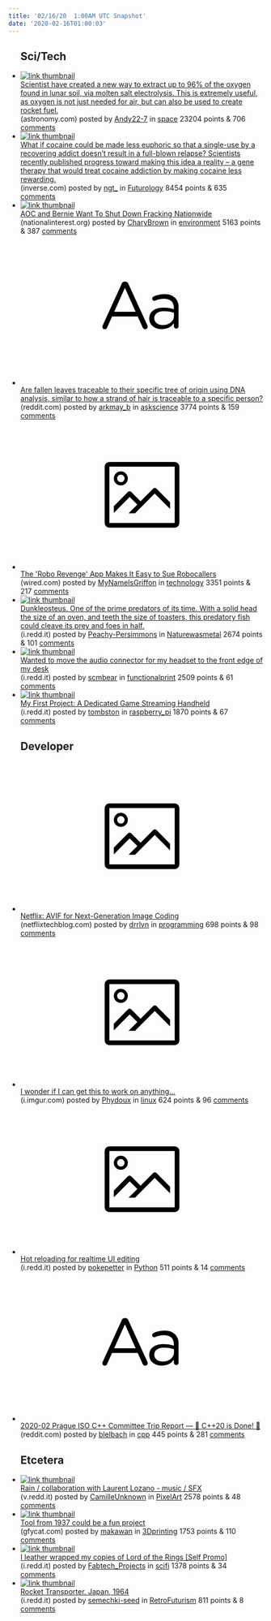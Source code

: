 ```yaml
---
title: '02/16/20  1:00AM UTC Snapshot'
date: '2020-02-16T01:00:03'
---
```

<ul>
<h2>Sci/Tech</h2>

<li><a href='https://astronomy.com/news/2020/01/how-to-make-air-from-moondust'><img src='https://b.thumbs.redditmedia.com/bpfFgEhLErO4mMZ0xcAa87mD02wTx5A1N_VxMqnLyys.jpg' alt='link thumbnail'></a><div><div class='linkTitle'><a href='https://astronomy.com/news/2020/01/how-to-make-air-from-moondust'>Scientist have created a new way to extract up to 96% of the oxygen found in lunar soil, via molten salt electrolysis. This is extremely useful, as oxygen is not just needed for air, but can also be used to create rocket fuel.</a></div>(astronomy.com) posted by <a href='https://www.reddit.com/user/Andy22-7'>Andy22-7</a> in <a href='https://www.reddit.com/r/space'>space</a> 23204 points & 706 <a href='https://www.reddit.com/r/space/comments/f48wq0/scientist_have_created_a_new_way_to_extract_up_to/'>comments</a></div></li>

<li><a href='https://www.inverse.com/science/potential-gene-therapy-to-combat-cocaine-addiction'><img src='https://b.thumbs.redditmedia.com/SMPmq27rY1HGRRk5rBKvZpkAz_WQMk0jOlNSpFilROk.jpg' alt='link thumbnail'></a><div><div class='linkTitle'><a href='https://www.inverse.com/science/potential-gene-therapy-to-combat-cocaine-addiction'>What if cocaine could be made less euphoric so that a single-use by a recovering addict doesn’t result in a full-blown relapse? Scientists recently published progress toward making this idea a reality – a gene therapy that would treat cocaine addiction by making cocaine less rewarding.</a></div>(inverse.com) posted by <a href='https://www.reddit.com/user/ngt_'>ngt_</a> in <a href='https://www.reddit.com/r/Futurology'>Futurology</a> 8454 points & 635 <a href='https://www.reddit.com/r/Futurology/comments/f4cvlv/what_if_cocaine_could_be_made_less_euphoric_so/'>comments</a></div></li>

<li><a href='https://nationalinterest.org/blog/buzz/aoc-and-bernie-want-shut-down-fracking-nationwide-123426'><img src='https://b.thumbs.redditmedia.com/avgbkCBiU-IXKC8s-zA5Tn9MTEYK9yTEyrP4D3USVHg.jpg' alt='link thumbnail'></a><div><div class='linkTitle'><a href='https://nationalinterest.org/blog/buzz/aoc-and-bernie-want-shut-down-fracking-nationwide-123426'>AOC and Bernie Want To Shut Down Fracking Nationwide</a></div>(nationalinterest.org) posted by <a href='https://www.reddit.com/user/CharyBrown'>CharyBrown</a> in <a href='https://www.reddit.com/r/environment'>environment</a> 5163 points & 387 <a href='https://www.reddit.com/r/environment/comments/f4895u/aoc_and_bernie_want_to_shut_down_fracking/'>comments</a></div></li>

<li><a href='https://www.reddit.com/r/askscience/comments/f4agut/are_fallen_leaves_traceable_to_their_specific/'><svg version='1.1' viewBox='-34 -12 104 64' preserveAspectRatio='xMidYMid slice' xmlns='http://www.w3.org/2000/svg' xmlns:xlink='http://www.w3.org/1999/xlink'>
    <title>text link thumbnail</title>
    <path d='M12.19,8.84a1.45,1.45,0,0,0-1.4-1h-.12a1.46,1.46,0,0,0-1.42,1L1.14,26.56a1.29,1.29,0,0,0-.14.59,1,1,0,0,0,1,1,1.12,1.12,0,0,0,1.08-.77l2.08-4.65h11l2.08,4.59a1.24,1.24,0,0,0,1.12.83,1.08,1.08,0,0,0,1.08-1.08,1.64,1.64,0,0,0-.14-.57ZM6.08,20.71l4.59-10.22,4.6,10.22Z'>
    </path>
    <path d='M32.24,14.78A6.35,6.35,0,0,0,27.6,13.2a11.36,11.36,0,0,0-4.7,1,1,1,0,0,0-.58.89,1,1,0,0,0,.94.92,1.23,1.23,0,0,0,.39-.08,8.87,8.87,0,0,1,3.72-.81c2.7,0,4.28,1.33,4.28,3.92v.5a15.29,15.29,0,0,0-4.42-.61c-3.64,0-6.14,1.61-6.14,4.64v.05c0,2.95,2.7,4.48,5.37,4.48a6.29,6.29,0,0,0,5.19-2.48V26.9a1,1,0,0,0,1,1,1,1,0,0,0,1-1.06V19A5.71,5.71,0,0,0,32.24,14.78Zm-.56,7.7c0,2.28-2.17,3.89-4.81,3.89-1.94,0-3.61-1.06-3.61-2.86v-.06c0-1.8,1.5-3,4.2-3a15.2,15.2,0,0,1,4.22.61Z'>
    </path>
    </svg></a><div><div class='linkTitle'><a href='https://www.reddit.com/r/askscience/comments/f4agut/are_fallen_leaves_traceable_to_their_specific/'>Are fallen leaves traceable to their specific tree of origin using DNA analysis, similar to how a strand of hair is traceable to a specific person?</a></div>(reddit.com) posted by <a href='https://www.reddit.com/user/arkmay_b'>arkmay_b</a> in <a href='https://www.reddit.com/r/askscience'>askscience</a> 3774 points & 159 <a href='https://www.reddit.com/r/askscience/comments/f4agut/are_fallen_leaves_traceable_to_their_specific/'>comments</a></div></li>

<li><a href='https://www.wired.com/story/robo-revenge-apple-malware-security-news/'><svg version='1.1' viewBox='-34 -14 104 64' preserveAspectRatio='xMidYMid meet' xmlns='http://www.w3.org/2000/svg' xmlns:xlink='http://www.w3.org/1999/xlink'>
    <title>link thumbnail</title>
    <path d='M32,4H4A2,2,0,0,0,2,6V30a2,2,0,0,0,2,2H32a2,2,0,0,0,2-2V6A2,2,0,0,0,32,4ZM4,30V6H32V30Z'></path>
    <path d='M8.92,14a3,3,0,1,0-3-3A3,3,0,0,0,8.92,14Zm0-4.6A1.6,1.6,0,1,1,7.33,11,1.6,1.6,0,0,1,8.92,9.41Z'></path>
    <path d='M22.78,15.37l-5.4,5.4-4-4a1,1,0,0,0-1.41,0L5.92,22.9v2.83l6.79-6.79L16,22.18l-3.75,3.75H15l8.45-8.45L30,24V21.18l-5.81-5.81A1,1,0,0,0,22.78,15.37Z'></path>
    </svg></a><div><div class='linkTitle'><a href='https://www.wired.com/story/robo-revenge-apple-malware-security-news/'>The 'Robo Revenge' App Makes It Easy to Sue Robocallers</a></div>(wired.com) posted by <a href='https://www.reddit.com/user/MyNameIsGriffon'>MyNameIsGriffon</a> in <a href='https://www.reddit.com/r/technology'>technology</a> 3351 points & 217 <a href='https://www.reddit.com/r/technology/comments/f4akmi/the_robo_revenge_app_makes_it_easy_to_sue/'>comments</a></div></li>

<li><a href='https://i.redd.it/bdbuqbgp93h41.jpg'><img src='https://b.thumbs.redditmedia.com/L7ZxbV02pWu5r2mv6_mTnrj0Zjjqb2rDnRf41xuZUZw.jpg' alt='link thumbnail'></a><div><div class='linkTitle'><a href='https://i.redd.it/bdbuqbgp93h41.jpg'>Dunkleosteus. One of the prime predators of its time. With a solid head the size of an oven, and teeth the size of toasters, this predatory fish could cleave its prey and foes in half.</a></div>(i.redd.it) posted by <a href='https://www.reddit.com/user/Peachy-Persimmons'>Peachy-Persimmons</a> in <a href='https://www.reddit.com/r/Naturewasmetal'>Naturewasmetal</a> 2674 points & 101 <a href='https://www.reddit.com/r/Naturewasmetal/comments/f49ca7/dunkleosteus_one_of_the_prime_predators_of_its/'>comments</a></div></li>

<li><a href='https://i.redd.it/qgr3i5c7s0h41.jpg'><img src='https://b.thumbs.redditmedia.com/0mMi2sfdH1GTJFt_D_e4m9zEWAP-fZnEHA9YbQKDyAw.jpg' alt='link thumbnail'></a><div><div class='linkTitle'><a href='https://i.redd.it/qgr3i5c7s0h41.jpg'>Wanted to move the audio connector for my headset to the front edge of my desk</a></div>(i.redd.it) posted by <a href='https://www.reddit.com/user/scmbear'>scmbear</a> in <a href='https://www.reddit.com/r/functionalprint'>functionalprint</a> 2509 points & 61 <a href='https://www.reddit.com/r/functionalprint/comments/f44tui/wanted_to_move_the_audio_connector_for_my_headset/'>comments</a></div></li>

<li><a href='https://i.redd.it/m6ztb7kx94h41.jpg'><img src='https://b.thumbs.redditmedia.com/oM7MQ0DfIBQekmukTiE3E776jrZbYLw5kELKlxEembM.jpg' alt='link thumbnail'></a><div><div class='linkTitle'><a href='https://i.redd.it/m6ztb7kx94h41.jpg'>My First Project: A Dedicated Game Streaming Handheld</a></div>(i.redd.it) posted by <a href='https://www.reddit.com/user/tombston'>tombston</a> in <a href='https://www.reddit.com/r/raspberry_pi'>raspberry_pi</a> 1870 points & 67 <a href='https://www.reddit.com/r/raspberry_pi/comments/f4bya5/my_first_project_a_dedicated_game_streaming/'>comments</a></div></li>

<h2>Developer</h2>

<li><a href='https://netflixtechblog.com/avif-for-next-generation-image-coding-b1d75675fe4'><svg version='1.1' viewBox='-34 -14 104 64' preserveAspectRatio='xMidYMid meet' xmlns='http://www.w3.org/2000/svg' xmlns:xlink='http://www.w3.org/1999/xlink'>
    <title>link thumbnail</title>
    <path d='M32,4H4A2,2,0,0,0,2,6V30a2,2,0,0,0,2,2H32a2,2,0,0,0,2-2V6A2,2,0,0,0,32,4ZM4,30V6H32V30Z'></path>
    <path d='M8.92,14a3,3,0,1,0-3-3A3,3,0,0,0,8.92,14Zm0-4.6A1.6,1.6,0,1,1,7.33,11,1.6,1.6,0,0,1,8.92,9.41Z'></path>
    <path d='M22.78,15.37l-5.4,5.4-4-4a1,1,0,0,0-1.41,0L5.92,22.9v2.83l6.79-6.79L16,22.18l-3.75,3.75H15l8.45-8.45L30,24V21.18l-5.81-5.81A1,1,0,0,0,22.78,15.37Z'></path>
    </svg></a><div><div class='linkTitle'><a href='https://netflixtechblog.com/avif-for-next-generation-image-coding-b1d75675fe4'>Netflix: AVIF for Next-Generation Image Coding</a></div>(netflixtechblog.com) posted by <a href='https://www.reddit.com/user/drrlvn'>drrlvn</a> in <a href='https://www.reddit.com/r/programming'>programming</a> 698 points & 98 <a href='https://www.reddit.com/r/programming/comments/f46ysc/netflix_avif_for_nextgeneration_image_coding/'>comments</a></div></li>

<li><a href='https://i.imgur.com/FDWehCi.jpg'><svg version='1.1' viewBox='-34 -14 104 64' preserveAspectRatio='xMidYMid meet' xmlns='http://www.w3.org/2000/svg' xmlns:xlink='http://www.w3.org/1999/xlink'>
    <title>link thumbnail</title>
    <path d='M32,4H4A2,2,0,0,0,2,6V30a2,2,0,0,0,2,2H32a2,2,0,0,0,2-2V6A2,2,0,0,0,32,4ZM4,30V6H32V30Z'></path>
    <path d='M8.92,14a3,3,0,1,0-3-3A3,3,0,0,0,8.92,14Zm0-4.6A1.6,1.6,0,1,1,7.33,11,1.6,1.6,0,0,1,8.92,9.41Z'></path>
    <path d='M22.78,15.37l-5.4,5.4-4-4a1,1,0,0,0-1.41,0L5.92,22.9v2.83l6.79-6.79L16,22.18l-3.75,3.75H15l8.45-8.45L30,24V21.18l-5.81-5.81A1,1,0,0,0,22.78,15.37Z'></path>
    </svg></a><div><div class='linkTitle'><a href='https://i.imgur.com/FDWehCi.jpg'>I wonder if I can get this to work on anything...</a></div>(i.imgur.com) posted by <a href='https://www.reddit.com/user/Phydoux'>Phydoux</a> in <a href='https://www.reddit.com/r/linux'>linux</a> 624 points & 96 <a href='https://www.reddit.com/r/linux/comments/f453y4/i_wonder_if_i_can_get_this_to_work_on_anything/'>comments</a></div></li>

<li><a href='https://i.redd.it/oiblk90su4h41.gif'><svg version='1.1' viewBox='-34 -14 104 64' preserveAspectRatio='xMidYMid meet' xmlns='http://www.w3.org/2000/svg' xmlns:xlink='http://www.w3.org/1999/xlink'>
    <title>link thumbnail</title>
    <path d='M32,4H4A2,2,0,0,0,2,6V30a2,2,0,0,0,2,2H32a2,2,0,0,0,2-2V6A2,2,0,0,0,32,4ZM4,30V6H32V30Z'></path>
    <path d='M8.92,14a3,3,0,1,0-3-3A3,3,0,0,0,8.92,14Zm0-4.6A1.6,1.6,0,1,1,7.33,11,1.6,1.6,0,0,1,8.92,9.41Z'></path>
    <path d='M22.78,15.37l-5.4,5.4-4-4a1,1,0,0,0-1.41,0L5.92,22.9v2.83l6.79-6.79L16,22.18l-3.75,3.75H15l8.45-8.45L30,24V21.18l-5.81-5.81A1,1,0,0,0,22.78,15.37Z'></path>
    </svg></a><div><div class='linkTitle'><a href='https://i.redd.it/oiblk90su4h41.gif'>Hot reloading for realtime UI editing</a></div>(i.redd.it) posted by <a href='https://www.reddit.com/user/pokepetter'>pokepetter</a> in <a href='https://www.reddit.com/r/Python'>Python</a> 511 points & 14 <a href='https://www.reddit.com/r/Python/comments/f4dohl/hot_reloading_for_realtime_ui_editing/'>comments</a></div></li>

<li><a href='https://www.reddit.com/r/cpp/comments/f47x4o/202002_prague_iso_c_committee_trip_report_c20_is/'><svg version='1.1' viewBox='-34 -12 104 64' preserveAspectRatio='xMidYMid slice' xmlns='http://www.w3.org/2000/svg' xmlns:xlink='http://www.w3.org/1999/xlink'>
    <title>text link thumbnail</title>
    <path d='M12.19,8.84a1.45,1.45,0,0,0-1.4-1h-.12a1.46,1.46,0,0,0-1.42,1L1.14,26.56a1.29,1.29,0,0,0-.14.59,1,1,0,0,0,1,1,1.12,1.12,0,0,0,1.08-.77l2.08-4.65h11l2.08,4.59a1.24,1.24,0,0,0,1.12.83,1.08,1.08,0,0,0,1.08-1.08,1.64,1.64,0,0,0-.14-.57ZM6.08,20.71l4.59-10.22,4.6,10.22Z'>
    </path>
    <path d='M32.24,14.78A6.35,6.35,0,0,0,27.6,13.2a11.36,11.36,0,0,0-4.7,1,1,1,0,0,0-.58.89,1,1,0,0,0,.94.92,1.23,1.23,0,0,0,.39-.08,8.87,8.87,0,0,1,3.72-.81c2.7,0,4.28,1.33,4.28,3.92v.5a15.29,15.29,0,0,0-4.42-.61c-3.64,0-6.14,1.61-6.14,4.64v.05c0,2.95,2.7,4.48,5.37,4.48a6.29,6.29,0,0,0,5.19-2.48V26.9a1,1,0,0,0,1,1,1,1,0,0,0,1-1.06V19A5.71,5.71,0,0,0,32.24,14.78Zm-.56,7.7c0,2.28-2.17,3.89-4.81,3.89-1.94,0-3.61-1.06-3.61-2.86v-.06c0-1.8,1.5-3,4.2-3a15.2,15.2,0,0,1,4.22.61Z'>
    </path>
    </svg></a><div><div class='linkTitle'><a href='https://www.reddit.com/r/cpp/comments/f47x4o/202002_prague_iso_c_committee_trip_report_c20_is/'>2020-02 Prague ISO C++ Committee Trip Report — 🎉 C++20 is Done! 🎉</a></div>(reddit.com) posted by <a href='https://www.reddit.com/user/blelbach'>blelbach</a> in <a href='https://www.reddit.com/r/cpp'>cpp</a> 445 points & 281 <a href='https://www.reddit.com/r/cpp/comments/f47x4o/202002_prague_iso_c_committee_trip_report_c20_is/'>comments</a></div></li>

<h2>Etcetera</h2>

<li><a href='https://v.redd.it/5vic8oreg2h41'><img src='https://b.thumbs.redditmedia.com/-HLwIogswj2-yYKovVpTx-2AFnCFpHD821zplueG4-o.jpg' alt='link thumbnail'></a><div><div class='linkTitle'><a href='https://v.redd.it/5vic8oreg2h41'>Rain / collaboration with Laurent Lozano - music / SFX</a></div>(v.redd.it) posted by <a href='https://www.reddit.com/user/CamilleUnknown'>CamilleUnknown</a> in <a href='https://www.reddit.com/r/PixelArt'>PixelArt</a> 2578 points & 48 <a href='https://www.reddit.com/r/PixelArt/comments/f47tci/rain_collaboration_with_laurent_lozano_music_sfx/'>comments</a></div></li>

<li><a href='https://gfycat.com/agitatedofficialheterodontosaurus'><img src='https://b.thumbs.redditmedia.com/gEctnUAs7iqIv6-T9ouY08qt_zF2E2TjzLo29Rig1gs.jpg' alt='link thumbnail'></a><div><div class='linkTitle'><a href='https://gfycat.com/agitatedofficialheterodontosaurus'>Tool from 1937 could be a fun project</a></div>(gfycat.com) posted by <a href='https://www.reddit.com/user/makawan'>makawan</a> in <a href='https://www.reddit.com/r/3Dprinting'>3Dprinting</a> 1753 points & 110 <a href='https://www.reddit.com/r/3Dprinting/comments/f4aerv/tool_from_1937_could_be_a_fun_project/'>comments</a></div></li>

<li><a href='https://i.redd.it/jt1n6u1s63h41.jpg'><img src='https://b.thumbs.redditmedia.com/qp5sTXOJBkd1I1gxNHVhcr887J4Yawe2y1fMNFZdP8k.jpg' alt='link thumbnail'></a><div><div class='linkTitle'><a href='https://i.redd.it/jt1n6u1s63h41.jpg'>I leather wrapped my copies of Lord of the Rings [Self Promo]</a></div>(i.redd.it) posted by <a href='https://www.reddit.com/user/Fabtech_Projects'>Fabtech_Projects</a> in <a href='https://www.reddit.com/r/scifi'>scifi</a> 1378 points & 34 <a href='https://www.reddit.com/r/scifi/comments/f49703/i_leather_wrapped_my_copies_of_lord_of_the_rings/'>comments</a></div></li>

<li><a href='https://i.redd.it/ww0lz8ipa3h41.png'><img src='https://b.thumbs.redditmedia.com/3zVkePQhXdNYzknnsia_bY30ebc-F5DsVdz7M9yq0SE.jpg' alt='link thumbnail'></a><div><div class='linkTitle'><a href='https://i.redd.it/ww0lz8ipa3h41.png'>Rocket Transporter. Japan, 1964</a></div>(i.redd.it) posted by <a href='https://www.reddit.com/user/semechki-seed'>semechki-seed</a> in <a href='https://www.reddit.com/r/RetroFuturism'>RetroFuturism</a> 811 points & 8 <a href='https://www.reddit.com/r/RetroFuturism/comments/f49eyq/rocket_transporter_japan_1964/'>comments</a></div></li>

</ul>
